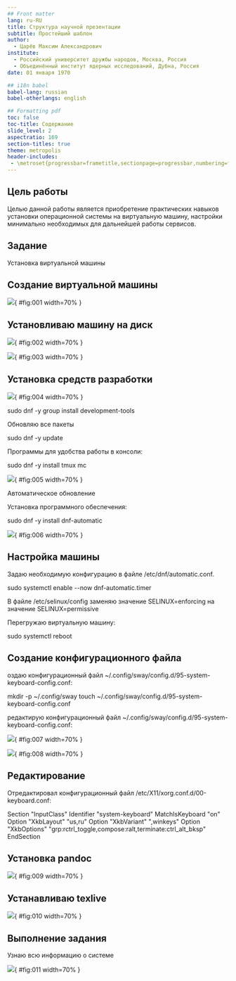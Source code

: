```yaml
---
## Front matter
lang: ru-RU
title: Структура научной презентации
subtitle: Простейший шаблон
author:
  - Царёв Максим Александрович
institute:
  - Российский университет дружбы народов, Москва, Россия
  - Объединённый институт ядерных исследований, Дубна, Россия
date: 01 января 1970

## i18n babel
babel-lang: russian
babel-otherlangs: english

## Formatting pdf
toc: false
toc-title: Содержание
slide_level: 2
aspectratio: 169
section-titles: true
theme: metropolis
header-includes:
 - \metroset{progressbar=frametitle,sectionpage=progressbar,numbering=fraction}
---
```


## Цель работы
Целью данной работы является приобретение практических навыков установки операционной системы на виртуальную машину, настройки минимально необходимых для дальнейшей работы сервисов.

## Задание

Установка виртуальной машины

## Создание виртуальной машины

![](image/1.PNG){ #fig:001 width=70% }

## Установливаю машину на диск

![](image/2.PNG){ #fig:002 width=70% }

![](image/3.PNG){ #fig:003 width=70% }

## Установка средств разработки

![](image/4.PNG){ #fig:004 width=70% }


sudo dnf -y group install development-tools

Обновляю все пакеты

sudo dnf -y update

Программы для удобства работы в консоли:

sudo dnf -y install tmux mc


![](image/5.PNG){ #fig:005 width=70% }


Автоматическое обновление

Установка программного обеспечения:

sudo dnf -y install dnf-automatic


![](image/6.PNG){ #fig:006 width=70% }

## Настройка машины

Задаю необходимую конфигурацию в файле /etc/dnf/automatic.conf.

sudo systemctl enable --now dnf-automatic.timer

В файле /etc/selinux/config заменяю значение SELINUX=enforcing на значение SELINUX=permissive

Перегружаю виртуальную машину:

sudo systemctl reboot

## Создание конфигурационного файла

оздаю конфигурационный файл ~/.config/sway/config.d/95-system-keyboard-config.conf:

mkdir -p ~/.config/sway touch ~/.config/sway/config.d/95-system-keyboard-config.conf

редактирую конфигурационный файл ~/.config/sway/config.d/95-system-keyboard-config.conf:

![](image/7.PNG){ #fig:007 width=70% }

![](image/8.PNG){ #fig:008 width=70% }

## Редактирование

Отредактировал конфигурационный файл /etc/X11/xorg.conf.d/00-keyboard.conf:

Section "InputClass" Identifier "system-keyboard" MatchIsKeyboard "on" Option "XkbLayout" "us,ru" Option "XkbVariant" ",winkeys" Option "XkbOptions" "grp:rctrl_toggle,compose:ralt,terminate:ctrl_alt_bksp" EndSection


## Установка pandoc

![](image/9.PNG){ #fig:009 width=70% }

## Устанавливаю texlive

![](image/10.PNG){ #fig:010 width=70% }

## Выполнение задания

Узнаю всю информацию о системе

![](image/11.PNG){ #fig:011 width=70% }
